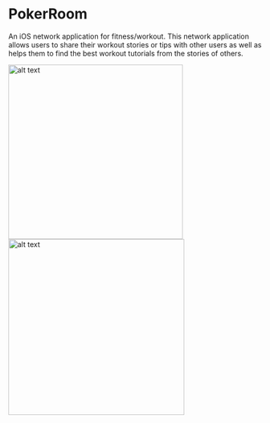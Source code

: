 # PokerRoom
An iOS network application for fitness/workout. This network application allows users to share 
their workout stories or tips with other users as well as helps them to find the best workout 
tutorials from the stories of others.


<img src="https://github.com/arieeel1110/PokerRoom/blob/master/image/P1.png?raw=true" alt="alt text" width="347">         <img src="https://github.com/arieeel1110/PokerRoom/blob/master/image/P2.png?raw=true" alt="alt text" width="350">




